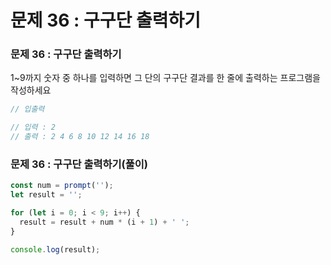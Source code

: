 # 문제 36 : 구구단 출력하기

### 문제 36 : 구구단 출력하기 

1~9까지 숫자 중 하나를 입력하면 그 단의 구구단 결과를 한 줄에 출력하는 프로그램을 작성하세요

```javascript
// 입출력

// 입력 : 2
// 출력 : 2 4 6 8 10 12 14 16 18
```

### 문제 36 : 구구단 출력하기\(풀이\)

```javascript
const num = prompt('');
let result = '';

for (let i = 0; i < 9; i++) {
  result = result + num * (i + 1) + ' ';
}

console.log(result);
```

